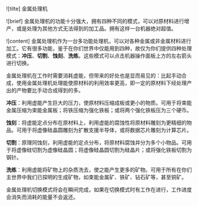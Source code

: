 ![tilte]
金属处理机

![brief]
金属处理机的功能十分强大，拥有四种不同的模式，可以对原材料进行增产，或是处理为其他方式无法得到的加工品。拥有这样一台机器绝对超值。

![content]
金属处理机作为一台多功能处理机，可以对各种金属或非金属材料进行加工。它有很多功能，鉴于在你们世界中仅能用到四种，故仅为你们提供四种处理模式：**冲压**、**切割**、**蚀刻**、**洗练**。这些模式可以点击机器操作面板上方的左右箭头进行切换。

金属处理机在工作时需要消耗虚能，但带来的好处也是显而易见的：比起手动合成，使用金属处理机处理能使原材料的利用效率更高，即一定的原材料下经处理产出的产物要比手动合成得到的多。

**冲压**：利用虚能产生巨大的压力，使原材料压缩成板或更小的物质。可用于将束能金属压缩为束能金属板；将铁压缩为强化铁板；或将两个强化铁板压为三个硬币。

**蚀刻**：将虚能定点分布在原材料上，利用虚能的腐蚀性将原材料雕刻为更精细的物品。可用于将虚像硅晶圆雕刻为扩散支援半导体，或将数据芯片雕刻为计算芯片。

**切割**：原理同蚀刻，利用虚能的定点分布，将原材料腐蚀并分为多个小物品。可用于将虚像硅切割为虚像硅晶圆；将虚像硅晶圆切割为硅晶片；或将强化铁板切割为钢针。

**洗练**：利用虚能将矿物上的杂质洗去，使之能产生更多的矿物。可用于所有在你们主世界中我们已探明的生成矿物，如束能金属矿、铁矿、钻石矿等，甚至铜矿。

金属处理机切换模式将会在瞬间完成，如果在切换模式时有工作在进行，工作进度会消失而消耗的能量不会返还。
